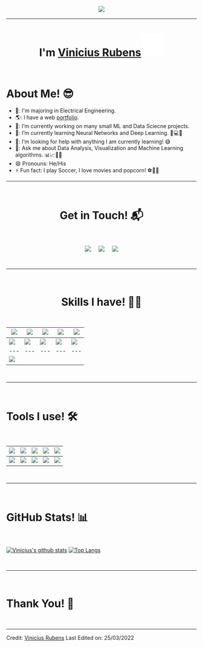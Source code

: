 <p align="center">
  <img src="https://miro.medium.com/max/2048/1*OohqW5DGh9CQS4hLY5FXzA.png" height="230"/>
</p>
<hr>
<h1 align="center">I'm <a href="https://github.com/ViniciusRubens">Vinicius Rubens<a><img src="https://github.com/Kathryn-Jie/Kathryn-Jie/blob/main/wave.gif" width="60px"/></h1>
<Br>
<h1>About Me! 😎</h1>

- 🏫: I'm majoring in Electrical Engineering.
- 🌎: I have a web <a href="https://viniciusrubens.github.io/devlinks">portfolio<a>.
- 🔭: I’m currently working on many small ML and Data Sciecne projects.
- 🌱: I’m currently learning Neural Networks and Deep Learning. 🧠💻🤖
- 🤔: I’m looking for help with anything I am currently learning! 😅
- 💬: Ask me about Data Analysis, Visualization and Machine Learning algorithms. 📊📈🤖🧠
- 😄  Pronouns: He/His
- ⚡  Fun fact: I play Soccer, I love movies and popcorn! ⚽🎥🍿
  
<hr>
<Br>
<h1 align="center">Get in Touch! 📬</h1>
<Br>
<p align="center">
<a href="https://www.linkedin.com/in/vinicius-rubens/" target="blank"><img align="center" src="https://img.shields.io/badge/-Vinicius%20Rubens-blue?style=for-the-badge&logo=linkedin&logoColor=white" /></a> &nbsp;&nbsp;&nbsp;  <a href="mailto:viniciusrubensoliveira@gmail.com" target="blank"><img align="center" src="https://img.shields.io/badge/-viniciusrubensoliveira%40gmail.com-red?style=for-the-badge&logo=gmail&logoColor=white" /></a>    &nbsp;&nbsp;&nbsp;       <a href="https://github.com/ViniciusRubens" target="blank"><img align="center" src="https://img.shields.io/badge/-Vinicius%20Rubens-%09%23000000?style=for-the-badge&logo=github&logoColor=white" /></a>
</p>
  
<Br>
<hr>
<Br>
<h1 align="center">Skills I have! 🤸‍♂</h1>
<Br>
  
|![](https://img.shields.io/badge/Machine%20Learning-brightgreen?style=for-the-badge)|![](https://img.shields.io/badge/ML-Supervized%20Learning-brightgreen?style=for-the-badge)|![](https://img.shields.io/badge/ML-Unsupervized%20Learning-brightgreen?style=for-the-badge)|![](https://img.shields.io/badge/Web%20Scraping-red?style=for-the-badge)|![](https://img.shields.io/badge/Dashboards-red?style=for-the-badge)|
|---|---|---|---|---|
|![](https://img.shields.io/badge/Data%20Science-blue?style=for-the-badge)|![](https://img.shields.io/badge/DS-Data%20Cleaning-blue?style=for-the-badge)|![](https://img.shields.io/badge/DS-Data%20Analysis-blue?style=for-the-badge)|![](https://img.shields.io/badge/DS-Data%20Visualization-blue?style=for-the-badge)|![](https://img.shields.io/badge/And%20More!-yellow?style=for-the-badge)|
|---|---|---|---|---|
![](https://img.shields.io/badge/And%20More!-yellow?style=for-the-badge)|
  
<Br>
<hr>
<Br>
<h1>Tools I use! 🛠️</h1>
<Br>
 
|![](https://img.shields.io/badge/Python-FFD43B?style=for-the-badge&logo=python&logoColor=darkgreen)|![](https://img.shields.io/badge/TensorFlow-FF6F00?style=for-the-badge&logo=TensorFlow&logoColor=white)|![](https://img.shields.io/badge/scikit_learn-F7931E?style=for-the-badge&logo=scikit-learn&logoColor=white)|![](https://img.shields.io/badge/Keras-D00000?style=for-the-badge&logo=Keras&logoColor=white)|![](https://img.shields.io/badge/Jupyter-F37626.svg?&style=for-the-badge&logo=Jupyter&logoColor=white)|
|---|---|---|---|---|
|![](https://img.shields.io/badge/conda-342B029.svg?&style=for-the-badge&logo=anaconda&logoColor=white)|![](https://img.shields.io/badge/Pandas-2C2D72?style=for-the-badge&logo=pandas&logoColor=white)|![](https://img.shields.io/badge/Numpy-777BB4?style=for-the-badge&logo=numpy&logoColor=white)|![](https://img.shields.io/badge/Matplotlib-239120?style=for-the-badge&logo=plotly&logoColor=white)|![](https://img.shields.io/badge/And%20More!-yellow?style=for-the-badge)|


<Br>
<hr>
<Br>
<h1>GitHub Stats! 📊</h1>
<Br>
  
[![Vinicius's github stats](https://github-readme-stats.vercel.app/api?username=ViniciusRubens&show_icons=true&theme=merko)](https://github.com/ViniciusRubens/github-readme-stats) [![Top Langs](https://github-readme-stats.vercel.app/api/top-langs/?username=ViniciusRubens&layout=compact&theme=merko)](https://github.com/ViniciusRubens/github-readme-stats)
  
<Br>
<hr>
<Br>
<h1>Thank You! 🤵 </h1>
<Br>

------

  
Credit: [Vinicius Rubens](https://github.com/ViniciusRubens)
Last Edited on: 25/03/2022
